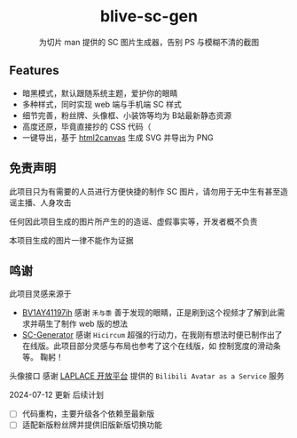 <h1 align="center">blive-sc-gen</h1>
<p align="center">为切片 man 提供的 SC 图片生成器，告别 PS 与模糊不清的截图</p>

## Features
- 暗黑模式，默认跟随系统主题，爱护你的眼睛
- 多种样式，同时实现 web 端与手机端 SC 样式
- 细节完善，粉丝牌、头像框、小装饰等均为 B站最新静态资源
- 高度还原，毕竟直接抄的 CSS 代码（
- 一键导出，基于 [html2canvas](https://github.com/niklasvh/html2canvas) 生成 SVG 并导出为 PNG

## 免责声明
此项目只为有需要的人员进行方便快捷的制作 SC 图片，请勿用于无中生有甚至造谣主播、人身攻击

任何因此项目生成的图片所产生的的造谣、虚假事实等，开发者概不负责

本项目生成的图片一律不能作为证据

## 鸣谢

此项目灵感来源于
- [BV1AY41197ih](https://www.bilibili.com/video/BV1AY41197ih) 感谢 `禾与黍` 善于发现的眼睛，正是刷到这个视频才了解到此需求并萌生了制作 web 版的想法
- [SC-Generator](https://github.com/Hicircum/SC-Generator) 感谢 `Hicircum` 超强的行动力，在我刚有想法时便已制作出了在线版。此项目部分灵感与布局也参考了这个在线版，如 控制宽度的滑动条等。 鞠躬！

头像接口
感谢 [LAPLACE 开放平台](https://subspace.institute/) 提供的 `Bilibili Avatar as a Service` 服务

2024-07-12 更新 后续计划
- [ ] 代码重构，主要升级各个依赖至最新版
- [ ] 适配新版粉丝牌并提供旧版新版切换功能  